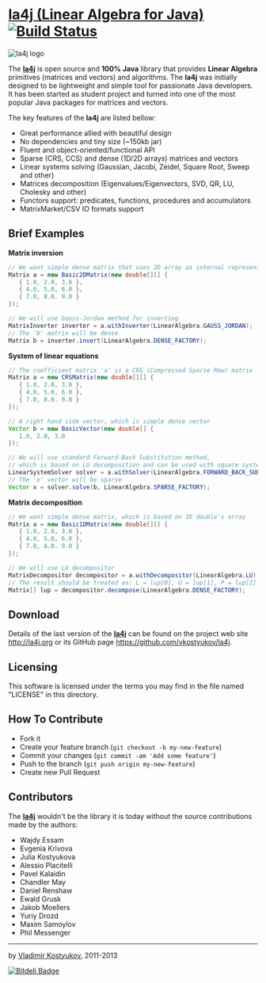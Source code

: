[la4j (Linear Algebra for Java)](http://la4j.org)  [![Build Status](https://travis-ci.org/vkostyukov/la4j.png?branch=master)](https://travis-ci.org/vkostyukov/la4j)
=============================
![la4j logo](https://raw.github.com/vkostyukov/la4j/master/la4j-logo.png) 

The [**la4j**](http://la4j.org) is open source and **100% Java** library 
that provides **Linear Algebra** primitives (matrices and vectors) and algorithms. The **la4j** was initially designed 
to be lightweight and simple tool for passionate Java developers. It has been started as student project and turned into
one of the most popular Java packages for matrices and vectors.

The key features of the **la4j** are listed bellow:

* Great performance allied with beautiful design
* No dependencies and tiny size (~150kb jar)
* Fluent and object-oriented/functional API
* Sparse (CRS, CCS) and dense (1D/2D arrays) matrices and vectors
* Linear systems solving (Gaussian, Jacobi, Zeidel, Square Root, Sweep and other)
* Matrices decomposition (Eigenvalues/Eigenvectors, SVD, QR, LU, Cholesky and other)
* Functors support: predicates, functions, procedures and accumulators
* MatrixMarket/CSV IO formats support


Brief Examples
--------------
**Matrix inversion**
```java
// We want simple dense matrix that uses 2D array as internal representation
Matrix a = new Basic2DMatrix(new double[][] {
   { 1.0, 2.0, 3.0 },
   { 4.0, 5.0, 6.0 },
   { 7.0, 8.0. 9.0 }
});

// We will use Gauss-Jordan method for inverting
MatrixInverter inverter = a.withInverter(LinearAlgebra.GAUSS_JORDAN);
// The 'b' matrix will be dense
Matrix b = inverter.invert(LinearAlgebra.DENSE_FACTORY);
```
**System of linear equations**
```java
// The coefficient matrix 'a' is a CRS (Compressed Sparse Row) matrix 
Matrix a = new CRSMatrix(new double[][] {
   { 1.0, 2.0, 3.0 },
   { 4.0, 5.0, 6.0 },
   { 7.0, 8.0. 9.0 }
});

// A right hand side vector, which is simple dense vector
Vector b = new BasicVector(new double[] {
   1.0, 2.0, 3.0
});

// We will use standard Forward-Back Substitution method,
// which is based on LU decomposition and can be used with square systems
LinearSystemSolver solver = a.withSolver(LinearAlgebra.FORWARD_BACK_SUBSTITUTION);
// The 'x' vector will be sparse
Vector x = solver.solve(b, LinearAlgebra.SPARSE_FACTORY);
```
**Matrix decomposition**
```java
// We want simple dense matrix, which is based on 1D double's array 
Matrix a = new Basic1DMatrix(new double[][] {
   { 1.0, 2.0, 3.0 },
   { 4.0, 5.0, 6.0 },
   { 7.0, 8.0. 9.0 }
});

// We will use LU decompositor
MatrixDecompositor decompositor = a.withDecompositor(LinearAlgebra.LU);
// The result should be treated as: L = lup[0], U = lup[1], P = lup[2]
Matrix[] lup = decompositor.decompose(LinearAlgebra.DENSE_FACTORY);
```

Download
--------
 
Details of the last version of the [**la4j**](http://la4j.org) can be found on the
project web site <http://la4j.org> or its GitHub page <https://github.com/vkostyukov/la4j>.


Licensing
---------
 
This software is licensed under the terms you may find in the file 
named "LICENSE" in this directory.

How To Contribute
-----------------

- Fork it
- Create your feature branch (`git checkout -b my-new-feature`)
- Commit your changes (`git commit -am 'Add some feature'`)
- Push to the branch (`git push origin my-new-feature`)
- Create new Pull Request
 
 
Contributors
------------

The [**la4j**](http://la4j.org) wouldn't be the library it is today without the source contributions 
made by the authors:
- Wajdy Essam
- Evgenia Krivova
- Julia Kostyukova
- Alessio Placitelli
- Pavel Kalaidin
- Chandler May
- Daniel Renshaw
- Ewald Grusk
- Jakob Moellers
- Yuriy Drozd
- Maxim Samoylov
- Phil Messenger

----
by [Vladimir Kostyukov](http://vkostyukov.ru), 2011-2013


[![Bitdeli Badge](https://d2weczhvl823v0.cloudfront.net/vkostyukov/la4j/trend.png)](https://bitdeli.com/free "Bitdeli Badge")

